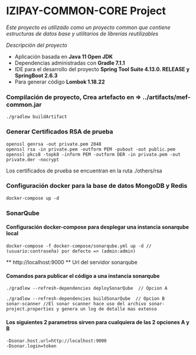 # IZIPAY-COMMON-CORE Project

_Este proyecto es utilizado como un proyecto common que contiene estructuras de datos base y utilitarios de librerías reutilizables_

_Descripción del proyecto_

- Aplicación basada en **Java 11 Open JDK**
- Dependencias administradas con **Gradle 7.1.1**
- IDE para el desarrollo del proyecto **Spring Tool Suite 4.13.0. RELEASE y SpringBoot 2.6.3**
- Para generar código **Lombok 1.18.22**

### Compilación de proyecto, Crea artefacto en => ../artifacts/mef-common.jar

```
./gradlew buildArtifact
```

### Generar Certificados RSA de prueba

```
openssl genrsa -out private.pem 2048
openssl rsa -in private.pem -outform PEM -pubout -out public.pem
openssl pkcs8 -topk8 -inform PEM -outform DER -in private.pem -out private.der -nocrypt
```

Los certificados de prueba se encuentran en la ruta ./others/rsa


### Configuración docker para la base de datos MongoDB y Redis

```
docker-compose up -d
```

### SonarQube

#### Configuración docker-compose para desplegar una instancia sonarqube local

```
docker-compose -f docker-compose/sonarqube.yml up -d // (usuario:contraseña) por defecto => (admin:admin)
```
** http://localhost:9000 ** Url del servidor sonarqube

#### Comandos para publicar el código a una instancia sonarqube 

```
./gradlew --refresh-dependencies deploySonarQube  // Opcion A

./gradlew --refresh-dependencies buildSonarQube  // Opcion B
sonar-scanner //El sonar scanner hace uso del archivo sonar-project.properties y genera un log de detalle mas extenso
```

#### Los siguientes 2 parametros sirven para cualquiera de las 2 opciones A y B
```
-Dsonar.host.url=http://localhost:9000 
-Dsonar.login=token
```